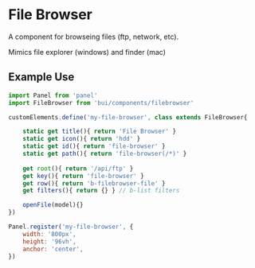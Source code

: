 File Browser
===============

A component for browseing files (ftp, network, etc).

Mimics file explorer (windows) and finder (mac)

## Example Use
```js
import Panel from 'panel'
import FileBrowser from 'bui/components/filebrowser'

customElements.define('my-file-browser', class extends FileBrowser{

    static get title(){ return 'File Browser' }
	static get icon(){ return 'hdd' }
    static get id(){ return 'file-browser' }
    static get path(){ return 'file-browser(/*)' }
    
    get root(){ return '/api/ftp' }
    get key(){ return 'file-browser' }
    get row(){ return 'b-filebrowser-file' }
    get filters(){ return {} } // b-list filters

    openFile(model){}
})

Panel.register('my-file-browser', {
    width: '800px',
    height: '96vh',
    anchor: 'center',
})
```